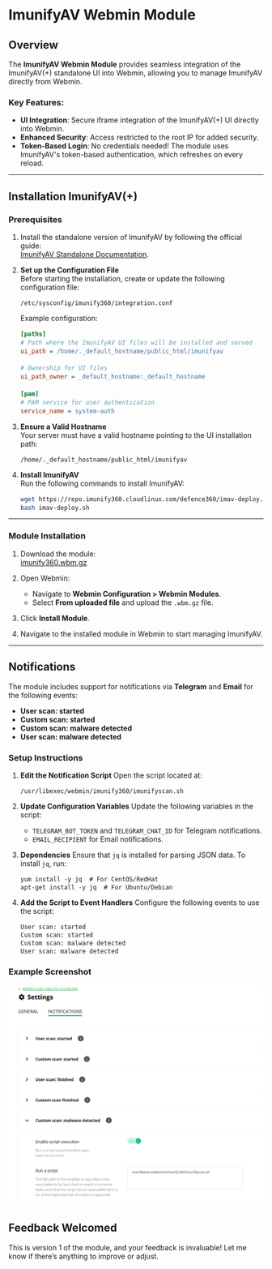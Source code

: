 # ImunifyAV Webmin Module

## Overview
The **ImunifyAV Webmin Module** provides seamless integration of the ImunifyAV(+) standalone UI into Webmin, allowing you to manage ImunifyAV directly from Webmin.

### Key Features:
- **UI Integration**: Secure iframe integration of the ImunifyAV(+) UI directly into Webmin.
- **Enhanced Security**: Access restricted to the root IP for added security.
- **Token-Based Login**: No credentials needed! The module uses ImunifyAV's token-based authentication, which refreshes on every reload.

---

## Installation ImunifyAV(+)

### Prerequisites
1. Install the standalone version of ImunifyAV by following the official guide:  
   [ImunifyAV Standalone Documentation](https://docs.imunify360.com/imunifyav/stand_alone_mode/).

2. **Set up the Configuration File**  
   Before starting the installation, create or update the following configuration file:  
   ```
   /etc/sysconfig/imunify360/integration.conf
   ```  
   Example configuration:  
   ```ini
   [paths]
   # Path where the ImunifyAV UI files will be installed and served
   ui_path = /home/._default_hostname/public_html/imunifyav

   # Ownership for UI files
   ui_path_owner = _default_hostname:_default_hostname

   [pam]
   # PAM service for user authentication
   service_name = system-auth
   ```

3. **Ensure a Valid Hostname**  
   Your server must have a valid hostname pointing to the UI installation path:  
   ```
   /home/._default_hostname/public_html/imunifyav
   ```

4. **Install ImunifyAV**  
   Run the following commands to install ImunifyAV:  
   ```bash
   wget https://repo.imunify360.cloudlinux.com/defence360/imav-deploy.sh -O imav-deploy.sh
   bash imav-deploy.sh
   ```

---

### Module Installation
1. Download the module:  
   [imunify360.wbm.gz](https://github.com/iq-hosting/imunifyav-webmin-module/releases/download/v1.0.0/imunify360.wbm.gz)

2. Open Webmin:
   - Navigate to **Webmin Configuration > Webmin Modules**.
   - Select **From uploaded file** and upload the `.wbm.gz` file.

3. Click **Install Module**.

4. Navigate to the installed module in Webmin to start managing ImunifyAV.

---

## Notifications

The module includes support for notifications via **Telegram** and **Email** for the following events:
- **User scan: started**
- **Custom scan: started**
- **Custom scan: malware detected**
- **User scan: malware detected**

### Setup Instructions
1. **Edit the Notification Script**
   Open the script located at:
   ```
   /usr/libexec/webmin/imunify360/imunifyscan.sh
   ```

2. **Update Configuration Variables**
   Update the following variables in the script:
   - `TELEGRAM_BOT_TOKEN` and `TELEGRAM_CHAT_ID` for Telegram notifications.
   - `EMAIL_RECIPIENT` for Email notifications.

3. **Dependencies**
   Ensure that `jq` is installed for parsing JSON data. To install `jq`, run:
   ```
   yum install -y jq  # For CentOS/RedHat
   apt-get install -y jq  # For Ubuntu/Debian
   ```

4. **Add the Script to Event Handlers**
   Configure the following events to use the script:
   ```
   User scan: started
   Custom scan: started
   Custom scan: malware detected
   User scan: malware detected
   ```

### Example Screenshot
![Notifications Screenshot](https://github.com/iq-hosting/imunifyav-webmin-module/blob/main/Notifications.jpg?raw=true)

## Feedback Welcomed
This is version 1 of the module, and your feedback is invaluable! Let me know if there’s anything to improve or adjust. 

